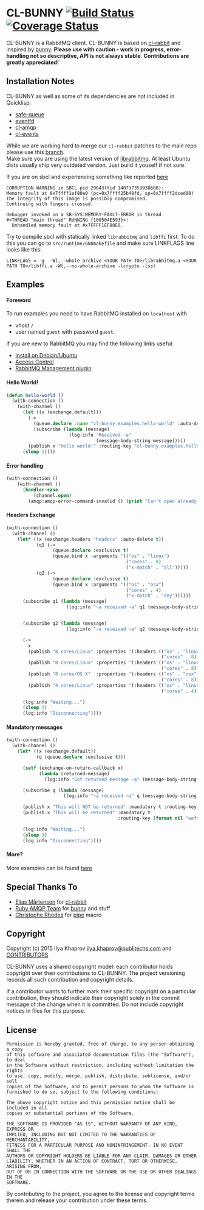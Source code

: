 # CL-BUNNY [![Build Status](https://travis-ci.org/cl-rabbit/cl-bunny.svg)](https://travis-ci.org/cl-rabbit/cl-bunny) [![Coverage Status](https://coveralls.io/repos/cl-rabbit/cl-bunny/badge.svg?branch=master&service=github)](https://coveralls.io/github/cl-rabbit/cl-bunny?branch=master)
CL-BUNNY is a RabbitMQ client. CL-BUNNY is based on [cl-rabbit](https://github.com/lokedhs/cl-rabbit) and inspired by [bunny](https://github.com/ruby-amqp/bunny).
**Please use with caution - work in progress, error-handling not so descriptive, API is not always stable**. **Contributions are greatly appreciated!**

## Installation Notes
CL-BUNNY as well as some of its dependencies are not included in Quicklisp:
* [safe-queue](https://github.com/deadtrickster/safe-queue)
* [eventfd](https://github.com/deadtrickster/eventfd)
* [cl-amqp](https://github.com/cl-rabbit/cl-amqp)
* [cl-events](https://github.com/deadtrickster/cl-events)

While we are working hard to merge our `cl-rabbit` patches to the main repo
please use this [branch](https://github.com/deadtrickster/cl-rabbit/tree/master1).<br>
Make sure you are using the latest version of [librabbitmq](https://github.com/alanxz/rabbitmq-c). At least Ubuntu dists usually
ship very outdated version. Just build it youself if not sure.

If you are on sbcl and experiencing something like reported [here](http://stackoverflow.com/questions/32897952/sending-messages-to-rabbit-mq-using-lisp-inside-a-docker-container)
```
CORRUPTION WARNING in SBCL pid 29643(tid 140737353938688):
Memory fault at 0x7ffff1ef80e0 (pc=0x7ffff25b48fd, sp=0x7ffff2dced00)
The integrity of this image is possibly compromised.
Continuing with fingers crossed.

debugger invoked on a SB-SYS:MEMORY-FAULT-ERROR in thread
#<THREAD "main thread" RUNNING {100504E593}>:
  Unhandled memory fault at #x7FFFF1EF80E0.
```
Try to compile sbcl with statically linked `librabbitmq` and `libffi` first.
To do this you can go to `src/runtime/GNUmakefile` and
make sure LINKFLAGS line looks like this:
```
LINKFLAGS = -g  -Wl,--whole-archive <YOUR PATH TO>/librabbitmq.a <YOUR PATH TO>/libffi.a -Wl,--no-whole-archive -lcrypto -lssl
```


## Examples
#### Foreword
To run examples you need to have RabbitMQ installed on `localhost` with
* vhost `/`
* user named `guest` with password `guest`.

If you are new to RabbitMQ you may find the following links useful:
* [Install on Debian/Ubuntu](https://www.rabbitmq.com/install-debian.html)
* [Access Control](https://www.rabbitmq.com/access-control.html)
* [RabbitMQ Management plugin](https://www.rabbitmq.com/management.html)


#### Hello World!

```lisp
(defun hello-world ()
  (with-connection ()
    (with-channel ()
      (let ((x (exchange.default)))
        (->
          (queue.declare :name "cl-bunny.examples.hello-world" :auto-delete t)
          (subscribe (lambda (message)
                       (log:info "Received ~a"
                                 (message-body-string message)))))
        (publish x "Hello world!" :routing-key "cl-bunny.examples.hello-world"))
      (sleep 1))))
```

####  Error handling
```lisp
(with-connection ()
    (with-channel ()
      (handler-case
          (channel.open)
        (amqp:amqp-error-command-invalid () (print "Can't open already opened channel")))))
```

#### Headers Exchange
```lisp
(with-connection ()
  (with-channel ()
    (let* ((x (exchange.headers "headers" :auto-delete t))
           (q1 (->
                 (queue.declare :exclusive t)
                 (queue.bind x :arguments '(("os" . "linux")
                                            ("cores" . 8)
                                            ("x-match" . "all")))))
           (q2 (->
                 (queue.declare :exclusive t)
                 (queue.bind x :arguments '(("os" . "osx")
                                            ("cores" . 4)
                                            ("x-match" . "any"))))))
      (subscribe q1 (lambda (message)
                      (log:info "~a received ~a" q1 (message-body-string message))))


      (subscribe q2 (lambda (message)
                      (log:info "~a received ~a" q2 (message-body-string message))))

      (->
        x
        (publish "8 cores/Linux" :properties '(:headers (("os" . "linux")
                                                         ("cores" . 8))))
        (publish "8 cores/Linux" :properties '(:headers (("os" . "linux")
                                                         ("cores" . 8))))
        (publish "8 cores/OS X"  :properties '(:headers (("os" . "osx")
                                                         ("cores" . 8))))
        (publish "4 cores/Linux" :properties '(:headers (("os" . "linux")
                                                         ("cores" . 4)))))

      (log:info "Waiting...")
      (sleep 3)
      (log:info "Disconnecting"))))
```
#### Mandatory messages

```lisp
(with-connection ()
  (with-channel ()
    (let* ((x (exchange.default))
           (q (queue.declare :exclusive t)))

      (setf (exchange-on-return-callback x)
            (lambda (returned-message)
              (log:info "Got returned message ~a" (message-body-string returned-message))))

      (subscribe q (lambda (message)                       
                     (log:info "~a received ~a" q (message-body-string message))))

      (publish x "This will NOT be returned" :mandatory t :routing-key q)
      (publish x "This will be returned" :mandatory t
                                         :routing-key (format nil "wefvvtrw~a" (random 10)))        

      (log:info "Waiting...")
      (sleep 3)
      (log:info "Disconnecting"))))
```

#### More?
More examples can be found [here](examples)

## Special Thanks To
* [Elias Mårtenson](https://github.com/lokedhs) for [cl-rabbit](https://github.com/lokedhs/cl-rabbit)
* [Ruby AMQP Team](https://github.com/ruby-amqp) for [bunny](https://github.com/ruby-amqp/bunny) and stuff
* [Christophe Rhodes](http://christophe.rhodes.io/) for [pipe](http://christophe.rhodes.io/notes/blog/posts/2014/code_walking_for_pipe_sequencing/) macro

## Copyright
Copyright (c) 2015 Ilya Khaprov <ilya.khaprov@publitechs.com> and [CONTRIBUTORS](CONTRIBUTORS.md)

CL-BUNNY uses a shared copyright model: each contributor holds copyright over their contributions to CL-BUNNY. The project versioning records all such contribution and copyright details.

If a contributor wants to further mark their specific copyright on a particular contribution, they should indicate their copyright solely in the commit message of the change when it is committed. Do not include copyright notices in files for this purpose.

## License
```
Permission is hereby granted, free of charge, to any person obtaining a copy
of this software and associated documentation files (the "Software"), to deal
in the Software without restriction, including without limitation the rights
to use, copy, modify, merge, publish, distribute, sublicense, and/or sell
copies of the Software, and to permit persons to whom the Software is
furnished to do so, subject to the following conditions:

The above copyright notice and this permission notice shall be included in all
copies or substantial portions of the Software.

THE SOFTWARE IS PROVIDED "AS IS", WITHOUT WARRANTY OF ANY KIND, EXPRESS OR
IMPLIED, INCLUDING BUT NOT LIMITED TO THE WARRANTIES OF MERCHANTABILITY,
FITNESS FOR A PARTICULAR PURPOSE AND NONINFRINGEMENT. IN NO EVENT SHALL THE
AUTHORS OR COPYRIGHT HOLDERS BE LIABLE FOR ANY CLAIM, DAMAGES OR OTHER
LIABILITY, WHETHER IN AN ACTION OF CONTRACT, TORT OR OTHERWISE, ARISING FROM,
OUT OF OR IN CONNECTION WITH THE SOFTWARE OR THE USE OR OTHER DEALINGS IN THE
SOFTWARE.
```

By contributing to the project, you agree to the license and copyright terms therein and release your contribution under these terms.
